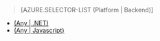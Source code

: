 > [AZURE.SELECTOR-LIST (Platform | Backend)]
- [(Any | .NET)](../articles/mobile-services-dotnet-backend-schedule-recurring-tasks.md)
- [(Any | Javascript)](../articles/mobile-services-schedule-recurring-tasks.md)

